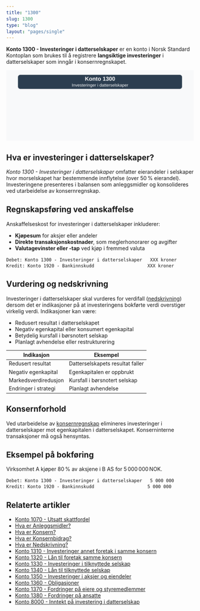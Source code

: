 ```yaml
---
title: "1300"
slug: 1300
type: "blog"
layout: "pages/single"
---
```


**Konto 1300 - Investeringer i datterselskaper** er en konto i Norsk Standard Kontoplan som brukes til å registrere **langsiktige investeringer** i datterselskaper som inngår i konsernregnskapet.

![Illustrasjon av konto 1300 investeringer i datterselskaper](1300-investeringer-i-datterselskaper-image.svg)

## Hva er investeringer i datterselskaper?

*Konto 1300 - Investeringer i datterselskaper* omfatter eierandeler i selskaper hvor morselskapet har bestemmende innflytelse (over 50 % eierandel). Investeringene presenteres i balansen som anleggsmidler og konsolideres ved utarbeidelse av konsernregnskap.

## Regnskapsføring ved anskaffelse

Anskaffelseskost for investeringer i datterselskaper inkluderer:

* **Kjøpesum** for aksjer eller andeler
* **Direkte transaksjonskostnader**, som meglerhonorarer og avgifter
* **Valutagevinster eller -tap** ved kjøp i fremmed valuta

```plaintext
Debet: Konto 1300 - Investeringer i datterselskaper   XXX kroner
Kredit: Konto 1920 - Bankinnskudd                    XXX kroner
```

## Vurdering og nedskrivning

Investeringer i datterselskaper skal vurderes for verdifall ([nedskrivning](/blogs/regnskap/hva-er-nedskrivning "Hva er Nedskrivning?")) dersom det er indikasjoner på at investeringens bokførte verdi overstiger virkelig verdi. Indikasjoner kan være:

* Redusert resultat i datterselskapet
* Negativ egenkapital eller konsumert egenkapital
* Betydelig kursfall i børsnotert selskap
* Planlagt avhendelse eller restrukturering

| Indikasjon            | Eksempel                             |
|-----------------------|--------------------------------------|
| Redusert resultat     | Datterselskapets resultat faller     |
| Negativ egenkapital   | Egenkapitalen er oppbrukt            |
| Markedsverdiredusjon  | Kursfall i børsnotert selskap        |
| Endringer i strategi  | Planlagt avhendelse                  |

## Konsernforhold

Ved utarbeidelse av [konsernregnskap](/blogs/regnskap/hva-er-konsern "Hva er Konsern?") elimineres investeringer i datterselskaper mot egenkapitalen i datterselskapet. Konserninterne transaksjoner må også hensyntas.

## Eksempel på bokføring

Virksomhet A kjøper 80 % av aksjene i B AS for 5 000 000 NOK.

```plaintext
Debet: Konto 1300 - Investeringer i datterselskaper   5 000 000
Kredit: Konto 1920 - Bankinnskudd                    5 000 000
```

## Relaterte artikler

* [Konto 1070 - Utsatt skattfordel](/blogs/kontoplan/1070-utsatt-skattfordel "Konto 1070 - Utsatt skattfordel")
* [Hva er Anleggsmidler?](/blogs/regnskap/hva-er-anleggsmidler "Hva er Anleggsmidler?")
* [Hva er Konsern?](/blogs/regnskap/hva-er-konsern "Hva er Konsern?")
* [Hva er Konsernbidrag?](/blogs/regnskap/hva-er-konsernbidrag "Hva er Konsernbidrag?")
* [Hva er Nedskrivning?](/blogs/regnskap/hva-er-nedskrivning "Hva er Nedskrivning?")
* [Konto 1310 - Investeringer annet foretak i samme konsern](/blogs/kontoplan/1310-investeringer-annet-foretak-i-samme-konsern "Konto 1310 - Investeringer annet foretak i samme konsern")
* [Konto 1320 - Lån til foretak samme konsern](/blogs/kontoplan/1320-lan-til-foretak-samme-konsern "Konto 1320 - Lån til foretak samme konsern")
* [Konto 1330 - Investeringer i tilknyttede selskap](/blogs/kontoplan/1330-investeringer-i-tilknyttede-selskap "Konto 1330 - Investeringer i tilknyttede selskap")
* [Konto 1340 - Lån til tilknyttede selskap](/blogs/kontoplan/1340-lan-til-tilknyttede-selskap "Konto 1340 - Lån til tilknyttede selskap")
* [Konto 1350 - Investeringer i aksjer og eiendeler](/blogs/kontoplan/1350-investeringer-i-aksjer-og-eiendeler "Konto 1350 - Investeringer i aksjer og eiendeler")
* [Konto 1360 - Obligasjoner](/blogs/kontoplan/1360-obligasjoner "Konto 1360 - Obligasjoner")
* [Konto 1370 - Fordringer på eiere og styremedlemmer](/blogs/kontoplan/1370-fordringer-pa-eiere-og-styremedlemmer "Konto 1370 - Fordringer på eiere og styremedlemmer")
* [Konto 1380 - Fordringer på ansatte](/blogs/kontoplan/1380-fordringer-pa-ansatte "Konto 1380 - Fordringer på ansatte")
* [Konto 8000 - Inntekt på investering i datterselskap](/blogs/kontoplan/8000-inntekt-pa-investering-i-datterselskap "Konto 8000 - Inntekt på investering i datterselskap")
